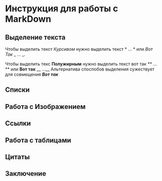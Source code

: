 # Инструкция для работы с MarkDown

## Выделение текста
Чтобы выделить текст *Курсивом* нужно выделить текст * ... * или _Вот Так_ _ ... _.

Чтобы выделить текс **Полужирным** нужно выделить текст  вот так    ** ... ** или __Вот так__ __ ...__
Альтернатива споспобов выделения сужествует для совмещения __*Вот так*__ 


## Списки

## Работа с Изображением

## Ссылки

## Работа с таблицами

## Цитаты

## Заключение

